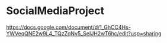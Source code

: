 # SocialMediaProject
https://docs.google.com/document/d/1_GhCC4Hs-YWVeqQNE2w9L4_TQzZqNv5_SeIJH2wT6hc/edit?usp=sharing